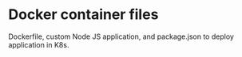 # Docker container files 

Dockerfile, custom Node JS application, and package.json to deploy application in K8s. 